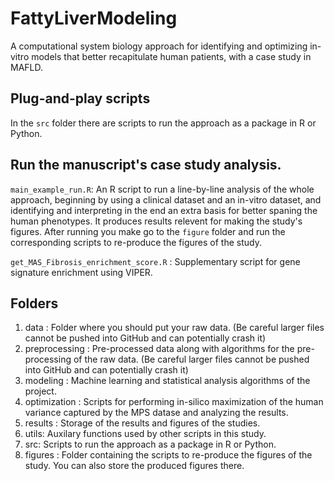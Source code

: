 # FattyLiverModeling
A computational system biology approach for identifying and optimizing in-vitro models that better recapitulate human patients, with a case study in MAFLD.

## Plug-and-play scripts
In the `src` folder there are scripts to run the approach as a package in R or Python. 

## Run the manuscript's case study analysis.
`main_example_run.R`: An R script to run a line-by-line analysis of the whole approach, beginning by using a clinical dataset and an in-vitro dataset, and identifying and interpreting in the end an extra basis for better spaning the human phenotypes.
It produces results relevent for making the study's figures. After running you make go to the `figure` folder and run the corresponding scripts to re-produce the figures of the study.

`get_MAS_Fibrosis_enrichment_score.R` : Supplementary script for gene signature enrichment using VIPER.

## Folders
1. data : Folder where you should put your raw data. (Be careful larger files cannot be pushed into GitHub and can potentially crash it)
2. preprocessing : Pre-processed data along with algorithms for the pre-processing of the raw data. (Be careful larger files cannot be pushed into GitHub and can potentially crash it)
3. modeling : Machine learning and statistical analysis algorithms of the project.
4. optimization : Scripts for performing in-silico maximization of the human variance captured by the MPS datase and analyzing the results.
5. results : Storage of the results and figures of the studies.
6. utils: Auxilary functions used by other scripts in this study.
7. src: Scripts to run the approach as a package in R or Python.
8. figures : Folder containing the scripts to re-produce the figures of the study. You can also store the produced figures there.
